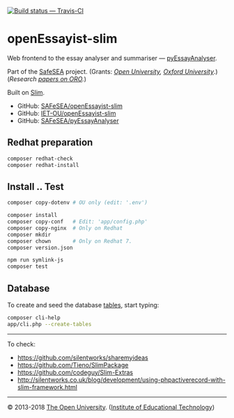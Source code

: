 
[![Build status — Travis-CI][travis-icon]][travis]

# openEssayist-slim

Web frontend to the essay analyser and summariser — [pyEssayAnalyser][py].

Part of the [SafeSEA][] project.
(Grants: _[Open University][ou-grant], [Oxford University][ox-grant]_.)
(_Research [papers on ORO][oro-ss]._)

Built on [Slim][].

* GitHub: [SAFeSEA/openEssayist-slim][gh]
* GitHub: [IET-OU/openEssayist-slim][gh-iet]
* GitHub: [SAFeSEA/pyEssayAnalyser][gh-py]

## Redhat preparation

```sh
composer redhat-check
composer redhat-install
```

## Install .. Test

```sh
composer copy-dotenv # OU only (edit: '.env')

composer install
composer copy-conf   # Edit: 'app/config.php'
composer copy-nginx  # Only on Redhat
composer mkdir
composer chown       # Only on Redhat 7.
composer version.json

npm run symlink-js
composer test
```

## Database

To create and seed the database [tables][db], start typing:

```sh
composer cli-help
app/cli.php --create-tables
```

---

To check:

* https://github.com/silentworks/sharemyideas
* https://github.com/Tieno/SlimPackage
* https://github.com/codeguy/Slim-Extras
* http://silentworks.co.uk/blog/development/using-phpactiverecord-with-slim-framework.html


---
© 2013-2018 [The Open University][ou]. ([Institute of Educational Technology][iet])

[ou]: http://www.open.ac.uk/
[iet]: https://iet.open.ac.uk/

[py]: https://github.com/SAFeSEA/pyEssayAnalyser
[gh]: https://github.com/SAFeSEA/openEssayist-slim "Original"
[gh-iet]: https://github.com/IET-OU/openEssayist-slim "Fork"
[gh-py]: https://github.com/SAFeSEA/pyEssayAnalyser "Python"
[travis]: https://travis-ci.org/IET-OU/openEssayist-slim "IET-OU / openEsasyist-slim"
[travis-icon]: https://travis-ci.org/IET-OU/openEssayist-slim.svg
[travis-ss]:  https://travis-ci.org/SAFeSEA/openEssayist-slim "SafeSEA / openEssayist-slim"
[travis-ss-icon]: https://api.travis-ci.org/SAFeSEA/openEssayist-slim.svg
    "Build status – Travis-CI (PHP)"
[slim]: https://docs.slimframework.com/ "Slim Framework v2 (PHP)"
[db]: https://github.com/IET-OU/openEssayist-slim/blob/3.x/app/_data/openessayist-schema.sql#L24 "SQL database schema"

[safesea]: http://www.open.ac.uk/researchprojects/safesea/
  "Supportive Automated Feedback for Short Essay Answers (SAFeSEA)."
[oro-ss]: http://oro.open.ac.uk/cgi/search/archive/advanced?project_details_project_name=SafeSEA "'SafeSEA' on ORO (10 results)"
[oro-oe]: http://oro.open.ac.uk/cgi/search/archive/simple?meta=OpenEssayist& "'OpenEssayist' on ORO (8 results)"
[ou-grant]: http://gow.epsrc.ac.uk/NGBOViewGrant.aspx?GrantRef=EP/J005959/1
  "Supportive Automated Feedback for Short Essay Answers (SAFeSEA) (Open University, 2012-2014) [EPSRC grant: EP/J005959/1]"
[ox-grant]: http://gow.epsrc.ac.uk/NGBOViewGrant.aspx?GrantRef=EP/J005231/1
  "Supportive Automated Feedback for Short Essay Answers (SAFeSEA) (Oxford University, 2012-2014) [EPSRC grant: EP/J005231/1]"

[End]: //.
